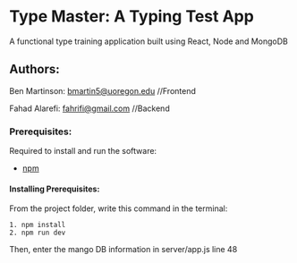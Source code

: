 # Type Master: A Typing Test App

A functional type training application built using React, Node and MongoDB

## Authors:

Ben Martinson: <bmartin5@uoregon.edu>   //Frontend 

Fahad Alarefi: <fahrifi@gmail.com>  	//Backend


### Prerequisites:  

Required to install and run the software:

 * [npm](https://www.npmjs.com/get-npm)


#### Installing Prerequisites:  

From the project folder, write this command in the terminal:
```
1. npm install
2. npm run dev
```
Then, enter the mango DB information in server/app.js line 48
